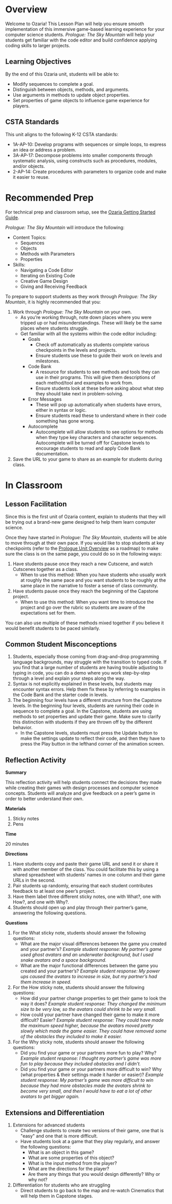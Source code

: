 # Overview

Welcome to Ozaria! This Lesson Plan will help you ensure smooth implementation of this immersive game-based learning experience for your computer science students. _Prologue: The Sky Mountain_ will help your students get familiar with the code editor and build confidence applying coding skills to larger projects.

## Learning Objectives

By the end of this Ozaria unit, students will be able to:

- Modify sequences to complete a goal.
- Distinguish between objects, methods, and arguments.
- Use arguments in methods to update object properties.
- Set properties of game objects to influence game experience for players. 

## CSTA Standards

This unit aligns to the following K-12 CSTA standards:

- 1A-AP-10: Develop programs with sequences or simple loops, to express an idea or address a problem.
- 3A-AP-17: Decompose problems into smaller components through systematic analysis, using constructs such as procedures, modules, and/or objects.
- 2-AP-14: Create procedures with parameters to organize code and make it easier to reuse.

# Recommended Prep

For technical prep and classroom setup, see the [Ozaria Getting Started Guide](/teachers/resources/getting-started).

_Prologue: The Sky Mountain_ will introduce the following:

   - Content Topics:
       - Sequences
       - Objects
       - Methods with Parameters
       - Properties
   - Skills:
       - Navigating a Code Editor
       - Iterating on Existing Code
       - Creative Game Design
       - Giving and Receiving Feedback

To prepare to support students as they work through _Prologue: The Sky Mountain_, it is highly recommended that you:

1. Work through _Prologue: The Sky Mountain_ on your own.
    - As you’re working through, note down places where you were tripped up or had misunderstandings. These will likely be the same places where students struggle.
    - Get familiar with all the systems within the code editor including:
        - Goals
            - Check off automatically as students complete various checkpoints in the levels and projects. 
            - Ensure students use these to guide their work on levels and milestones. 
        - Code Bank
            - A resource for students to see methods and tools they can use in their programs. This will give them descriptions of each method/tool and examples to work from. 
            - Ensure students look at these before asking about what step they should take next in problem-solving.
        - Error Messages
            - These will pop up automatically when students have errors, either in syntax or logic. 
            - Ensure students read these to understand where in their code something has gone wrong.
        - Autocomplete
            - Autocomplete will allow students to see options for methods when they type key characters and character sequences. Autocomplete will be turned off for Capstone levels to encourage students to read and apply Code Bank documentation.
2. Save the URL to your game to share as an example for students during class.

# In Classroom

## Lesson Facilitation

Since this is the first unit of Ozaria content, explain to students that they will be trying out a brand-new game designed to help them learn computer science.

Once they have started in _Prologue: The Sky Mountain_, students will be able to move through at their own pace. If you would like to stop students at key checkpoints (refer to the [Prologue Unit Overview](/teachers/resources/1fhUnitOverview) as a roadmap) to make sure the class is on the same page, you could do so in the following ways:

1. Have students pause once they reach a new Cutscene, and watch Cutscenes together as a class.
    - When to use this method: When you have students who usually work at roughly the same pace and you want students to be roughly at the same place in the narrative to foster a sense of class community.
2. Have students pause once they reach the beginning of the Capstone project.
    - When to use this method: When you want time to introduce the project and go over the rubric so students are aware of the expectations set for them.

You can also use multiple of these methods mixed together if you believe it would benefit students to be paced similarly.

## Common Student Misconceptions

1. Students, especially those coming from drag-and-drop programming language backgrounds, may struggle with the transition to typed code. If you find that a large number of students are having trouble adjusting to typing in code, you can do a demo where you work step-by-step through a level and explain your steps along the way.
2. Syntax is not explicitly explained in these levels, but students may encounter syntax errors. Help them fix these by referring to examples in the Code Bank and the starter code in levels.
3. The beginning four levels have a different structure from the Capstone levels. In the beginning four levels, students are running their code in sequence to complete a goal. In the Capstone, students are using methods to set properties and update their game. Make sure to clarify this distinction with students if they are thrown off by the different behavior.
    - In the Capstone levels, students must press the Update button to make the settings update to reflect their code, and then they have to press the Play button in the lefthand corner of the animation screen. 

## Reflection Activity

**Summary**

This reflection activity will help students connect the decisions they made while creating their games with design processes and computer science concepts. Students will analyze and give feedback on a peer’s game in order to better understand their own.

**Materials**

1. Sticky notes
2. Pens

**Time**

20 minutes

**Directions**

1. Have students copy and paste their game URL and send it or share it with another member of the class. You could facilitate this by using a shared spreadsheet with students’ names in one column and their game URLs in the second.
2. Pair students up randomly, ensuring that each student contributes feedback to at least one peer’s project.
3. Have them label three different sticky notes, one with What?, one with How?, and one with Why?.
4. Students should open up and play through their partner’s game, answering the following questions.

**Questions**

1. For the What sticky note, students should answer the following questions:
    - What are the major visual differences between the game you created and your partner’s?
        _Example student response: My partner’s game used ghost avatars and an underwater background, but I used snake avatars and a space background._
    - What are the major functional differences between the game you created and your partner’s? 
        _Example student response: My power ups caused the avatars to increase in size, but my partner’s had them increase in speed._
2. For the How sticky note, students should answer the following questions:
    - How did your partner change properties to get their game to look the way it does?
        _Example student response: They changed the minimum size to be very low, so the avatars could shrink to be very small._
    - How could your partner have changed their game to make it more difficult? Easier?
        _Example student response: They could have made the maximum speed higher, because the avatars moved pretty slowly which made the game easier. They could have removed some of the obstacles they included to make it easier._
3. For the Why sticky note, students should answer the following questions:
    - Did you find your game or your partners more fun to play? Why?
        _Example student response: I thought my partner’s game was more fun to play because they included obstacles and I didn’t._
    - Did you find your game or your partners more difficult to win? Why (what properties &amp; their settings made it harder or easier)?
        _Example student response: My partner’s game was more difficult to win because they had more obstacles made the avatars shrink to become very small, and then I would have to eat a lot of other avatars to get bigger again._

## Extensions and Differentiation

1. Extensions for advanced students
    - Challenge students to create two versions of their game, one that is &quot;easy&quot; and one that is more difficult.
    - Have students look at a game that they play regularly, and answer the following questions:
        - What is an object in this game?
        - What are some properties of this object?
        - What is the input method from the player?
        - What are the directions for the player?
        - Are there any things that you would design differently? Why or why not?
2. Differentiation for students who are struggling
    - Direct students to go back to the map and re-watch Cinematics that will help them in Capstone stages.
